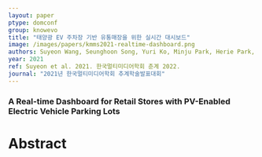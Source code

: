 ```yaml
---
layout: paper
ptype: domconf
group: knowevo
title: "태양광 EV 주차장 기반 유통매장을 위한 실시간 대시보드"
image: /images/papers/kmms2021-realtime-dashboard.png
authors: Suyeon Wang, Seunghoon Song, Yuri Ko, Minju Park, Herie Park, Sejin Chun
year: 2021
ref: Suyeon et al. 2021. 한국멀티미디어학회 춘계 2022.
journal: "2021년 한국멀티미디어학회 추계학술발표대회"
---
```


### A Real-time Dashboard for Retail Stores with PV-Enabled Electric Vehicle Parking Lots

# Abstract